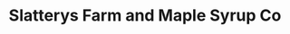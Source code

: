 ---
title: "Slatterys Farm and Maple Syrup Co"
url: /minot/slatterys-farm-and-maple-syrup-co/
shop: agrarian
---